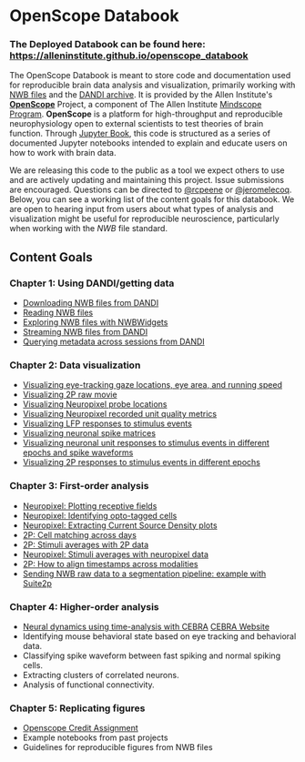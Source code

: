 # OpenScope Databook

### **The Deployed Databook can be found here: https://alleninstitute.github.io/openscope_databook**

The OpenScope Databook is meant to store code and documentation used for reproducible brain data analysis and visualization, primarily working with [NWB files](https://www.nwb.org/how-to-use/) and the [DANDI archive](https://dandiarchive.org/). It is provided by the Allen Institute's **[OpenScope](https://alleninstitute.org/what-we-do/brain-science/research/mindscope-program/openscope/)** Project, a component of The Allen Institute [Mindscope Program](https://alleninstitute.org/what-we-do/brain-science/research/mindscope-program/). **OpenScope** is a platform for high-throughput and reproducible neurophysiology open to external scientists to test theories of brain function. Through [Jupyter Book](https://jupyterbook.org/), this code is structured as a series of documented Jupyter notebooks intended to explain and educate users on how to work with brain data.

We are releasing this code to the public as a tool we expect others to use and are actively updating and maintaining this project. Issue submissions are encouraged. Questions can be directed to [@rcpeene](https://github.com/rcpeene) or [@jeromelecoq](https://github.com/jeromelecoq). Below, you can see a working list of the content goals for this databook. We are open to hearing input from users about what types of analysis and visualization might be useful for reproducible neuroscience, particularly when working with the *NWB* file standard.

## Content Goals

### Chapter 1: Using DANDI/getting data
- [Downloading NWB files from DANDI](https://alleninstitute.github.io/openscope_databook/basics/download_nwb.html)
- [Reading NWB files](https://alleninstitute.github.io/openscope_databook/basics/read_nwb.html)
- [Exploring NWB files with NWBWidgets](https://alleninstitute.github.io/openscope_databook/basics/use_nwbwidgets.html)
- [Streaming NWB files from DANDI](https://alleninstitute.github.io/openscope_databook/basics/stream_nwb.html)
- [Querying metadata across sessions from DANDI](https://alleninstitute.github.io/openscope_databook/basics/get_dandiset_metadata.html)

### Chapter 2: Data visualization
- [Visualizing eye-tracking gaze locations, eye area, and running speed](https://alleninstitute.github.io/openscope_databook/embargoed/visualize_behavior.html)
- [Visualizing 2P raw movie](https://alleninstitute.github.io/openscope_databook/visualization/visualize_2p_raw.html)
- [Visualizing Neuropixel probe locations](https://alleninstitute.github.io/openscope_databook/visualization/visualize_neuropixel_probes.html)
- [Visualizing Neuropixel recorded unit quality metrics](https://alleninstitute.github.io/openscope_databook/visualization/visualize_unit_metrics.html)
- [Visualizing LFP responses to stimulus events](https://alleninstitute.github.io/openscope_databook/visualization/visualize_lfp_responses.html)
- [Visualizing neuronal spike matrices](https://alleninstitute.github.io/openscope_databook/visualization/visualize_unit_spikes.html)
- [Visualizing neuronal unit responses to stimulus events in different epochs and spike waveforms](https://alleninstitute.github.io/openscope_databook/visualization/visualize_unit_responses.html)
- [Visualizing 2P responses to stimulus events in different epochs](https://alleninstitute.github.io/openscope_databook/visualization/visualize_2p_responses.html)

### Chapter 3: First-order analysis
- [Neuropixel: Plotting receptive fields](https://alleninstitute.github.io/openscope_databook/first-order/receptive_fields.html)
- [Neuropixel: Identifying opto-tagged cells](https://alleninstitute.github.io/openscope_databook/first-order/optotagging.html)
- [Neuropixel: Extracting Current Source Density plots](https://alleninstitute.github.io/openscope_databook/first-order/current_source_density.html)
- [2P: Cell matching across days](https://alleninstitute.github.io/openscope_databook/embargoed/cell_matching.html)
- [2P: Stimuli averages with 2P data](https://alleninstitute.github.io/openscope_databook/first-order/test_2p_responses.html)
- [Neuropixel: Stimuli averages with neuropixel data](https://alleninstitute.github.io/openscope_databook/first-order/test_spike_responses.html)
- [2P: How to align timestamps across modalities](https://alleninstitute.github.io/openscope_databook/embargoed/modality_alignment.html)
- [Sending NWB raw data to a segmentation pipeline: example with Suite2p](https://alleninstitute.github.io/openscope_databook/first-order/suite2p.html)

### Chapter 4: Higher-order analysis
- [Neural dynamics using time-analysis with CEBRA](https://alleninstitute.github.io/openscope_databook/higher-order/cebra_time.html)
  [CEBRA Website](https://github.com/adaptivemotorcontrollab/CEBRA-demos/blob/main/Demo_openscope_databook.ipynb)
- Identifying mouse behavioral state based on eye tracking and behavioral data.
- Classifying spike waveform between fast spiking and normal spiking cells.
- Extracting clusters of correlated neurons.
- Analysis of functional connectivity.

### Chapter 5: Replicating figures
- [Openscope Credit Assignment](https://alleninstitute.github.io/openscope_databook/replication/cred_assign_figures.html)
- Example notebooks from past projects
- Guidelines for reproducible figures from NWB files
